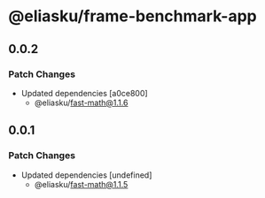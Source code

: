 # @eliasku/frame-benchmark-app

## 0.0.2

### Patch Changes

- Updated dependencies [a0ce800]
  - @eliasku/fast-math@1.1.6

## 0.0.1

### Patch Changes

- Updated dependencies [undefined]
  - @eliasku/fast-math@1.1.5
